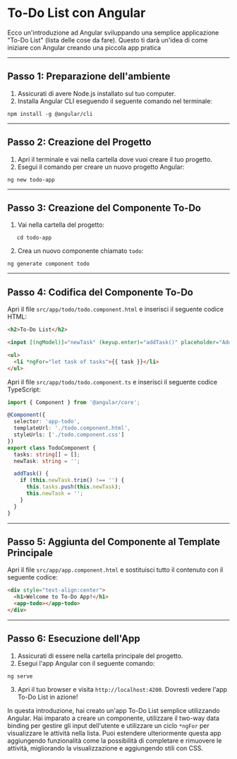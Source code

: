 # To-Do List con Angular

Ecco un'introduzione ad Angular sviluppando una semplice applicazione "To-Do List" (lista delle cose da fare). 
Questo ti darà un'idea di come iniziare con Angular creando una piccola app pratica

---

## Passo 1: Preparazione dell'ambiente

1. Assicurati di avere Node.js installato sul tuo computer.
2. Installa Angular CLI eseguendo il seguente comando nel terminale:

` npm install -g @angular/cli `

---

## Passo 2: Creazione del Progetto

1. Apri il terminale e vai nella cartella dove vuoi creare il tuo progetto.
2. Esegui il comando per creare un nuovo progetto Angular:

` ng new todo-app `

---

## Passo 3: Creazione del Componente To-Do

1. Vai nella cartella del progetto:

```
   cd todo-app
```

2. Crea un nuovo componente chiamato `todo`:

` ng generate component todo `

---

## Passo 4: Codifica del Componente To-Do

Apri il file `src/app/todo/todo.component.html` e inserisci il seguente codice HTML:

```html
<h2>To-Do List</h2>

<input [(ngModel)]="newTask" (keyup.enter)="addTask()" placeholder="Add a new task">

<ul>
  <li *ngFor="let task of tasks">{{ task }}</li>
</ul>
```

Apri il file `src/app/todo/todo.component.ts` e inserisci il seguente codice TypeScript:

```typescript
import { Component } from '@angular/core';

@Component({
  selector: 'app-todo',
  templateUrl: './todo.component.html',
  styleUrls: ['./todo.component.css']
})
export class TodoComponent {
  tasks: string[] = [];
  newTask: string = '';

  addTask() {
    if (this.newTask.trim() !== '') {
      this.tasks.push(this.newTask);
      this.newTask = '';
    }
  }
}
```

---

## Passo 5: Aggiunta del Componente al Template Principale

Apri il file `src/app/app.component.html` e sostituisci tutto il contenuto con il seguente codice:

```html
<div style="text-align:center">
  <h1>Welcome to To-Do App!</h1>
  <app-todo></app-todo>
</div>
```

---

## Passo 6: Esecuzione dell'App

1. Assicurati di essere nella cartella principale del progetto.
2. Esegui l'app Angular con il seguente comando:

` ng serve `

3. Apri il tuo browser e visita `http://localhost:4200`. Dovresti vedere l'app To-Do List in azione!

In questa introduzione, hai creato un'app To-Do List semplice utilizzando Angular. Hai imparato a creare un componente, utilizzare il two-way data binding per gestire gli input dell'utente e utilizzare un ciclo `*ngFor` per visualizzare le attività nella lista. Puoi estendere ulteriormente questa app aggiungendo funzionalità come la possibilità di completare e rimuovere le attività, migliorando la visualizzazione e aggiungendo stili con CSS.
